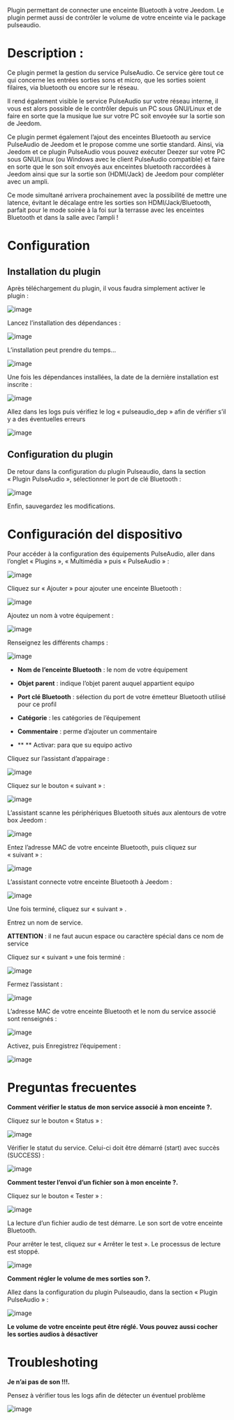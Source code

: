 Plugin permettant de connecter une enceinte Bluetooth à votre Jeedom. Le
plugin permet aussi de contrôler le volume de votre enceinte via le
package pulseaudio.

Description : 
=============

Ce plugin permet la gestion du service PulseAudio. Ce service gère tout
ce qui concerne les entrées sorties sons et micro, que les sorties
soient filaires, via bluetooth ou encore sur le réseau.

Il rend également visible le service PulseAudio sur votre réseau
interne, il vous est alors possible de le contrôler depuis un PC sous
GNU/Linux et de faire en sorte que la musique lue sur votre PC soit
envoyée sur la sortie son de Jeedom.

Ce plugin permet également l’ajout des enceintes Bluetooth au service
PulseAudio de Jeedom et le propose comme une sortie standard. Ainsi, via
Jeedom et ce plugin PulseAudio vous pouvez exécuter Deezer sur votre PC
sous GNU/Linux (ou Windows avec le client PulseAudio compatible) et
faire en sorte que le son soit envoyés aux enceintes bluetooth
raccordées à Jeedom ainsi que sur la sortie son (HDMI/Jack) de Jeedom
pour compléter avec un ampli.

Ce mode simultané arrivera prochainement avec la possibilité de mettre
une latence, évitant le décalage entre les sorties son
HDMI/Jack/Bluetooth, parfait pour le mode soirée à la foi sur la
terrasse avec les enceintes Bluetooth et dans la salle avec l’ampli !

Configuration 
=============

Installation du plugin 
----------------------

Après téléchargement du plugin, il vous faudra simplement activer le
plugin :

![image](index_html_6e0dcff06783d142.png)

Lancez l’installation des dépendances :

![image](index_html_ee255917648caafe.png)

L’installation peut prendre du temps…

![image](index_html_8f5ac294e319722b.png)

Une fois les dépendances installées, la date de la dernière installation
est inscrite :

![image](index_html_ae07628d0d9cf23c.png)

Allez dans les logs puis vérifiez le log « pulseaudio\_dep » afin de
vérifier s’il y a des éventuelles erreurs

![image](index_html_1857092a331f01.png)

Configuration du plugin 
-----------------------

De retour dans la configuration du plugin Pulseaudio, dans la section
« Plugin PulseAudio », sélectionner le port de clé Bluetooth :

![image](index_html_a5211f99cfeafe53.png)

Enfin, sauvegardez les modifications.

Configuración del dispositivo
=============================

Pour accéder à la configuration des équipements PulseAudio, aller dans
l’onglet « Plugins », « Multimédia » puis « PulseAudio » :

![image](index_html_6144037f2a656556.png)

Cliquez sur « Ajouter » pour ajouter une enceinte Bluetooth :

![image](index_html_a952e7310171feda.png)

Ajoutez un nom à votre équipement :

![image](index_html_5a766711e205ad3.png)

Renseignez les différents champs :

![image](index_html_59ce8e4aed01a0ef.png)

-   **Nom de l’enceinte Bluetooth** : le nom de votre équipement

-   **Objet parent** : indique l’objet parent auquel appartient
    equipo

-   **Port clé Bluetooth** : sélection du port de votre émetteur
    Bluetooth utilisé pour ce profil

-   **Catégorie** : les catégories de l’équipement

-   **Commentaire** : perme d’ajouter un commentaire

-   ** ** Activar: para que su equipo activo

Cliquez sur l’assistant d’appairage :

![image](index_html_b11a463a181fee2c.png)

Cliquez sur le bouton « suivant » :

![image](index_html_74cfef6547af4c77.png)

L’assistant scanne les périphériques Bluetooth situés aux alentours de
votre box Jeedom :

![image](index_html_fe41bb846a95a14d.png)

Entez l’adresse MAC de votre enceinte Bluetooth, puis cliquez sur
« suivant » :

![image](index_html_dc20199f96adebcf.png)

L’assistant connecte votre enceinte Bluetooth à Jeedom :

![image](index_html_775afe588b6090f6.png)

Une fois terminé, cliquez sur « suivant » .

Entrez un nom de service.

**ATTENTION** : il ne faut aucun espace ou caractère spécial dans ce nom
de service

Cliquez sur « suivant » une fois terminé :

![image](index_html_d15cbd674d21a3e7.png)

Fermez l’assistant :

![image](index_html_34ceb59a4191f244.png)

L’adresse MAC de votre enceinte Bluetooth et le nom du service associé
sont renseignés :

![image](index_html_2f0531b2fa9ff325.png)

Activez, puis Enregistrez l’équipement :

![image](index_html_b314d3c57bca2c32.png)

Preguntas frecuentes
===

**Comment vérifier le status de mon service associé à mon enceinte ?.**

Cliquez sur le bouton « Status » :

![image](index_html_44f3633e34fd5c50.png)

Vérifier le statut du service. Celui-ci doit être démarré (start) avec
succès (SUCCESS) :

![image](index_html_fa551e46a49f58af.png)

**Comment tester l’envoi d’un fichier son à mon enceinte ?.**

Cliquez sur le bouton « Tester » :

![image](index_html_bcb212ce18487be2.png)

La lecture d’un fichier audio de test démarre. Le son sort de votre
enceinte Bluetooth.

Pour arrêter le test, cliquez sur « Arrêter le test ». Le processus de
lecture est stoppé.

![image](index_html_d2e914b1c2572539.png)

**Comment régler le volume de mes sorties son ?.**

Allez dans la configuration du plugin Pulseaudio, dans la section
« Plugin PulseAudio » :

![image](index_html_5ba2b0d4b358e723.png)

**Le volume de votre enceinte peut être réglé. Vous pouvez aussi cocher
les sorties audios à désactiver**

Troubleshoting 
==============

**Je n’ai pas de son !!!.**

Pensez à vérifier tous les logs afin de détecter un éventuel problème 

![image](index_html_672321a0b40ba4c5.png)
